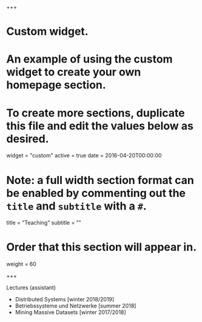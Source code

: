 +++
# Custom widget.
# An example of using the custom widget to create your own homepage section.
# To create more sections, duplicate this file and edit the values below as desired.
widget = "custom"
active = true
date = 2016-04-20T00:00:00

# Note: a full width section format can be enabled by commenting out the `title` and `subtitle` with a `#`.
title = "Teaching"
subtitle = ""

# Order that this section will appear in.
weight = 60

+++

Lectures (assistant)

* Distributed Systems [winter 2018/2019]
* Betriebssysteme und Netzwerke [summer 2018]
* Mining Massive Datasets [winter 2017/2018]
